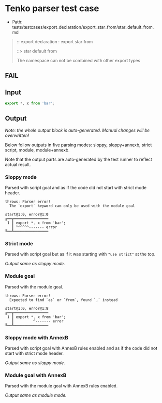 # Tenko parser test case

- Path: tests/testcases/export_declaration/export_star_from/star_default_from.md

> :: export declaration : export star from
>
> ::> star default from
>
> The namespace can not be combined with other export types

## FAIL

## Input

`````js
export *, x from 'bar';
`````

## Output

_Note: the whole output block is auto-generated. Manual changes will be overwritten!_

Below follow outputs in five parsing modes: sloppy, sloppy+annexb, strict script, module, module+annexb.

Note that the output parts are auto-generated by the test runner to reflect actual result.

### Sloppy mode

Parsed with script goal and as if the code did not start with strict mode header.

`````
throws: Parser error!
  The `export` keyword can only be used with the module goal

start@1:0, error@1:0
╔══╦════════════════
 1 ║ export *, x from 'bar';
   ║ ^^^^^^------- error
╚══╩════════════════

`````

### Strict mode

Parsed with script goal but as if it was starting with `"use strict"` at the top.

_Output same as sloppy mode._

### Module goal

Parsed with the module goal.

`````
throws: Parser error!
  Expected to find `as` or `from`, found `,` instead

start@1:0, error@1:8
╔══╦════════════════
 1 ║ export *, x from 'bar';
   ║         ^------- error
╚══╩════════════════

`````

### Sloppy mode with AnnexB

Parsed with script goal with AnnexB rules enabled and as if the code did not start with strict mode header.

_Output same as sloppy mode._

### Module goal with AnnexB

Parsed with the module goal with AnnexB rules enabled.

_Output same as module mode._
